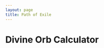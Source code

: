```yaml
---
layout: page
title: Path of Exile
---
```


# Divine Orb Calculator

<div id="divine-orb-calculator"></div>

<script src="/assets/path-of-exile/divine-orb-calculator.js"></script>